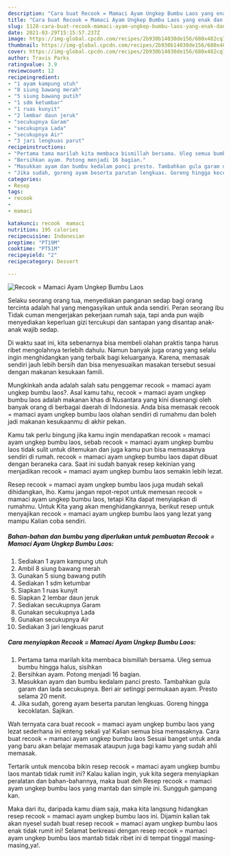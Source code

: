```yaml
---
description: "Cara buat Recook = Mamaci Ayam Ungkep Bumbu Laos yang enak dan Mudah Dibuat"
title: "Cara buat Recook = Mamaci Ayam Ungkep Bumbu Laos yang enak dan Mudah Dibuat"
slug: 1128-cara-buat-recook-mamaci-ayam-ungkep-bumbu-laos-yang-enak-dan-mudah-dibuat
date: 2021-03-29T15:15:57.237Z
image: https://img-global.cpcdn.com/recipes/2b930b14030de156/680x482cq70/recook-mamaci-ayam-ungkep-bumbu-laos-foto-resep-utama.jpg
thumbnail: https://img-global.cpcdn.com/recipes/2b930b14030de156/680x482cq70/recook-mamaci-ayam-ungkep-bumbu-laos-foto-resep-utama.jpg
cover: https://img-global.cpcdn.com/recipes/2b930b14030de156/680x482cq70/recook-mamaci-ayam-ungkep-bumbu-laos-foto-resep-utama.jpg
author: Travis Parks
ratingvalue: 3.9
reviewcount: 12
recipeingredient:
- "1 ayam kampung utuh"
- "8 siung bawang merah"
- "5 siung bawang putih"
- "1 sdm ketumbar"
- "1 ruas kunyit"
- "2 lembar daun jeruk"
- "secukupnya Garam"
- "secukupnya Lada"
- "secukupnya Air"
- "3 jari lengkuas parut"
recipeinstructions:
- "Pertama tama marilah kita membaca bismillah bersama. Uleg semua bumbu hingga halus, sisihkan"
- "Bersihkan ayam. Potong menjadi 16 bagian."
- "Masukkan ayam dan bumbu kedalam panci presto. Tambahkan gula garam dan lada secukupnya. Beri air setinggi permukaan ayam. Presto selama 20 menit."
- "Jika sudah, goreng ayam beserta parutan lengkuas. Goreng hingga kecoklatan. Sajikan."
categories:
- Resep
tags:
- recook
- 
- mamaci

katakunci: recook  mamaci 
nutrition: 195 calories
recipecuisine: Indonesian
preptime: "PT19M"
cooktime: "PT51M"
recipeyield: "2"
recipecategory: Dessert

---
```



![Recook = Mamaci Ayam Ungkep Bumbu Laos](https://img-global.cpcdn.com/recipes/2b930b14030de156/680x482cq70/recook-mamaci-ayam-ungkep-bumbu-laos-foto-resep-utama.jpg)

Selaku seorang orang tua, menyediakan panganan sedap bagi orang tercinta adalah hal yang mengasyikan untuk anda sendiri. Peran seorang ibu Tidak cuman mengerjakan pekerjaan rumah saja, tapi anda pun wajib menyediakan keperluan gizi tercukupi dan santapan yang disantap anak-anak wajib sedap.

Di waktu  saat ini, kita sebenarnya bisa membeli olahan praktis tanpa harus ribet mengolahnya terlebih dahulu. Namun banyak juga orang yang selalu ingin menghidangkan yang terbaik bagi keluarganya. Karena, memasak sendiri jauh lebih bersih dan bisa menyesuaikan masakan tersebut sesuai dengan makanan kesukaan famili. 



Mungkinkah anda adalah salah satu penggemar recook = mamaci ayam ungkep bumbu laos?. Asal kamu tahu, recook = mamaci ayam ungkep bumbu laos adalah makanan khas di Nusantara yang kini disenangi oleh banyak orang di berbagai daerah di Indonesia. Anda bisa memasak recook = mamaci ayam ungkep bumbu laos olahan sendiri di rumahmu dan boleh jadi makanan kesukaanmu di akhir pekan.

Kamu tak perlu bingung jika kamu ingin mendapatkan recook = mamaci ayam ungkep bumbu laos, sebab recook = mamaci ayam ungkep bumbu laos tidak sulit untuk ditemukan dan juga kamu pun bisa memasaknya sendiri di rumah. recook = mamaci ayam ungkep bumbu laos dapat dibuat dengan beraneka cara. Saat ini sudah banyak resep kekinian yang menjadikan recook = mamaci ayam ungkep bumbu laos semakin lebih lezat.

Resep recook = mamaci ayam ungkep bumbu laos juga mudah sekali dihidangkan, lho. Kamu jangan repot-repot untuk memesan recook = mamaci ayam ungkep bumbu laos, tetapi Kita dapat menyiapkan di rumahmu. Untuk Kita yang akan menghidangkannya, berikut resep untuk menyajikan recook = mamaci ayam ungkep bumbu laos yang lezat yang mampu Kalian coba sendiri.

<!--inarticleads1-->

##### Bahan-bahan dan bumbu yang diperlukan untuk pembuatan Recook = Mamaci Ayam Ungkep Bumbu Laos:

1. Sediakan 1 ayam kampung utuh
1. Ambil 8 siung bawang merah
1. Gunakan 5 siung bawang putih
1. Sediakan 1 sdm ketumbar
1. Siapkan 1 ruas kunyit
1. Siapkan 2 lembar daun jeruk
1. Sediakan secukupnya Garam
1. Gunakan secukupnya Lada
1. Gunakan secukupnya Air
1. Sediakan 3 jari lengkuas parut




<!--inarticleads2-->

##### Cara menyiapkan Recook = Mamaci Ayam Ungkep Bumbu Laos:

1. Pertama tama marilah kita membaca bismillah bersama. Uleg semua bumbu hingga halus, sisihkan
1. Bersihkan ayam. Potong menjadi 16 bagian.
1. Masukkan ayam dan bumbu kedalam panci presto. Tambahkan gula garam dan lada secukupnya. Beri air setinggi permukaan ayam. Presto selama 20 menit.
1. Jika sudah, goreng ayam beserta parutan lengkuas. Goreng hingga kecoklatan. Sajikan.




Wah ternyata cara buat recook = mamaci ayam ungkep bumbu laos yang lezat sederhana ini enteng sekali ya! Kalian semua bisa memasaknya. Cara buat recook = mamaci ayam ungkep bumbu laos Sesuai banget untuk anda yang baru akan belajar memasak ataupun juga bagi kamu yang sudah ahli memasak.

Tertarik untuk mencoba bikin resep recook = mamaci ayam ungkep bumbu laos mantab tidak rumit ini? Kalau kalian ingin, yuk kita segera menyiapkan peralatan dan bahan-bahannya, maka buat deh Resep recook = mamaci ayam ungkep bumbu laos yang mantab dan simple ini. Sungguh gampang kan. 

Maka dari itu, daripada kamu diam saja, maka kita langsung hidangkan resep recook = mamaci ayam ungkep bumbu laos ini. Dijamin kalian tak akan nyesel sudah buat resep recook = mamaci ayam ungkep bumbu laos enak tidak rumit ini! Selamat berkreasi dengan resep recook = mamaci ayam ungkep bumbu laos mantab tidak ribet ini di tempat tinggal masing-masing,ya!.

